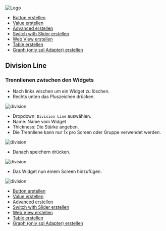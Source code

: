 ![Logo](../../admin/hiob.png)

-   [Button erstellen](button.md)
-   [Value erstellen](value.md)
-   [Advanced erstellen](advanced.md)
-   [Switch with Slider erstellen](switch_w_slider.md)
-   [Web View erstellen](webview.md)
-   [Table erstellen](table.md)
-   [Graph (only sql Adapter) erstellen](graph.md)

## Division Line

### Trennlienen zwischen den Widgets

- Nach links wischen um ein Widget zu löschen.
- Rechts unten das Pluszeichen drücken.

![division](../de/img/app_create_switch_done.png)

- Dropdown: `Division Line` auswählen.
- Name: Name vom Widget
- Thickness: Die Stärke angeben.
- Die Trennliene kann nur 1x pro Screen oder Gruppe verwendet werden.

![division](../de/img/app_create_division.png)

- Danach speichern drücken.

![division](../de/img/app_create_division_done.png)

- Das Widget nun einem Screen hinzufügen.

![division](../de/img/app_create_division_screen.png)


-   [Button erstellen](button.md)
-   [Value erstellen](value.md)
-   [Advanced erstellen](advanced.md)
-   [Switch with Slider erstellen](switch_w_slider.md)
-   [Web View erstellen](webview.md)
-   [Table erstellen](table.md)
-   [Graph (only sql Adapter) erstellen](graph.md)